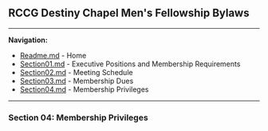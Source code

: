 ## RCCG Destiny Chapel Men's Fellowship Bylaws
___________________________________________________________________________________________________________________
**Navigation:**
- [Readme.md](Readme.md) - Home
- [Section01.md](Section01.md) - Executive Positions and Membership Requirements
- [Section02.md](Section02.md) - Meeting Schedule
- [Section03.md](Section03.md) - Membership Dues
- [Section04.md](Section04.md) - Membership Privileges

___________________________________________________________________________________________________________________
### Section 04: Membership Privileges
